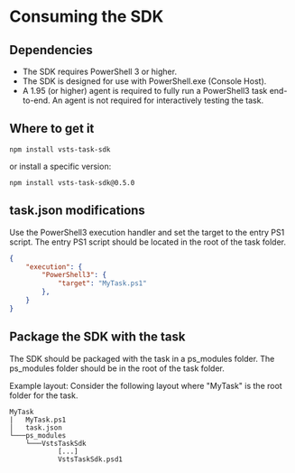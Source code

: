 # Consuming the SDK

## Dependencies
* The SDK requires PowerShell 3 or higher.
* The SDK is designed for use with PowerShell.exe (Console Host).
* A 1.95 (or higher) agent is required to fully run a PowerShell3 task end-to-end. An agent is not required for interactively testing the task.

## Where to get it

```Batchfile
npm install vsts-task-sdk
```

or install a specific version:

```Batchfile
npm install vsts-task-sdk@0.5.0
```

## task.json modifications
Use the PowerShell3 execution handler and set the target to the entry PS1 script. The entry PS1 script should be located in the root of the task folder.
```JSON
{
    "execution": {
        "PowerShell3": {
            "target": "MyTask.ps1"
        },
    }
}
```

## Package the SDK with the task
The SDK should be packaged with the task in a ps_modules folder. The ps_modules folder should be in the root of the task folder.

Example layout: Consider the following layout where "MyTask" is the root folder for the task.
```
MyTask
|   MyTask.ps1
│   task.json
└───ps_modules
    └───VstsTaskSdk
            [...]
            VstsTaskSdk.psd1
```
